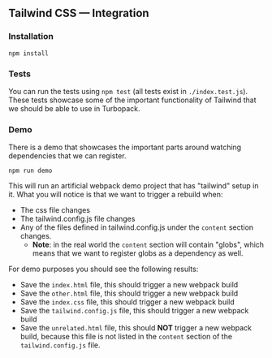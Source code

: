 ## Tailwind CSS — Integration

### Installation

```
npm install
```

### Tests

You can run the tests using `npm test` (all tests exist in `./index.test.js`).
These tests showcase some of the important functionality of Tailwind that we should be able to use
in Turbopack.

### Demo

There is a demo that showcases the important parts around watching dependencies that we can
register.

```
npm run demo
```

This will run an artificial webpack demo project that has "tailwind" setup in it.
What you will notice is that we want to trigger a rebuild when:

- The css file changes
- The tailwind.config.js file changes
- Any of the files defined in tailwind.config.js under the `content` section changes.
  - **Note**: in the real world the `content` section will contain "globs", which means that we want to register globs as a dependency as well.

For demo purposes you should see the following results:

- Save the `index.html` file, this should trigger a new webpack build
- Save the `other.html` file, this should trigger a new webpack build
- Save the `index.css` file, this should trigger a new webpack build
- Save the `tailwind.config.js` file, this should trigger a new webpack build
- Save the `unrelated.html` file, this should **NOT** trigger a new webpack build, because this file is not listed in the `content` section of the `tailwind.config.js` file.
